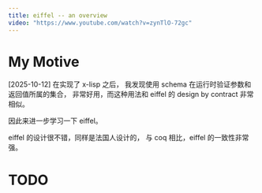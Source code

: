 ```yaml
---
title: eiffel -- an overview
video: "https://www.youtube.com/watch?v=zynTlO-72gc"
---
```


# My Motive

[2025-10-12] 在实现了 x-lisp 之后，
我发现使用 schema 在运行时验证参数和返回值所属的集合，
非常好用，而这种用法和 eiffel 的 design by contract 非常相似。

因此来进一步学习一下 eiffel。

eiffel 的设计很不错，同样是法国人设计的，
与 coq 相比，eiffel 的一致性非常强。

# TODO
